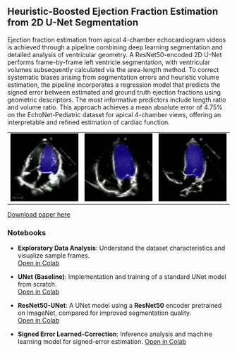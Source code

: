 ## Heuristic-Boosted Ejection Fraction Estimation from 2D U-Net Segmentation

Ejection fraction estimation from apical 4-chamber echocardiogram videos is achieved through a pipeline combining deep learning segmentation and detailed analysis of ventricular geometry. A ResNet50-encoded 2D U-Net performs frame-by-frame left ventricle segmentation, with ventricular volumes subsequently calculated via the area-length method. To correct systematic biases arising from segmentation errors
and heuristic volume estimation, the pipeline incorporates a regression model that predicts the signed error between estimated and ground truth ejection fractions using geometric descriptors. The most informative predictors include length ratio and volume ratio. This approach achieves a mean absolute error of 4.75% on the EchoNet-Pediatric dataset for apical 4-chamber views, offering an interpretable and refined estimation of cardiac function.

<div align="center"> <table> <tr> <td><img src="docs/media/1.gif" width="200"/></td> <td><img src="docs/media/2.gif" width="200"/></td> <td><img src="docs/media/3.gif" width="200"/></td> </tr> </table> </div>

[Download paper here](docs/heuristic-boosted-ef.pdf)

### Notebooks
- **Exploratory Data Analysis**: Understand the dataset characteristics and visualize sample frames.  
  [Open in Colab](https://colab.research.google.com/drive/1EQGr7LMHNdov_Vxuk5V9x-JSpUDJwdkm#scrollTo=iowHamIZnI-2)

- **UNet (Baseline)**: 
  Implementation and training of a standard UNet model from scratch.  
  [Open in Colab](https://colab.research.google.com/drive/16NB2oPaZb5Unyc4SEIVSiahU_8pzIMsq#scrollTo=nGZIpARTNMhe)

- **ResNet50-UNet**: A UNet model using a **ResNet50** encoder pretrained on ImageNet, compared for improved segmentation quality.  
  [Open in Colab](https://colab.research.google.com/drive/1YvaR7KLMvMowcxsjpiWhKF3xVVUjL8P9?usp=share_link)

- **Signed Error Learned-Correction**: Inference analysis and machine learning model for signed-error estimation. 
  [Open in Colab](https://colab.research.google.com/drive/1v3UEDoZJckdvhrNXRkg3gbanpcLg_cFu#scrollTo=lOwaDJmuTuB2)